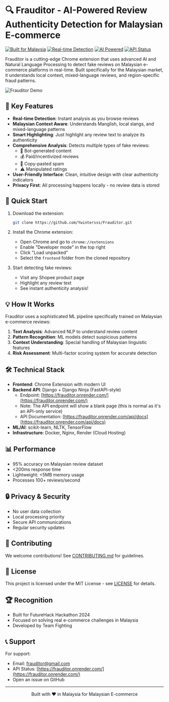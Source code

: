# 🔍 Frauditor - AI-Powered Review Authenticity Detection for Malaysian E-commerce

[![Built for Malaysia](https://img.shields.io/badge/Built%20for-Malaysia-red.svg)](https://github.com/your-repo)
[![Real-time Detection](https://img.shields.io/badge/Detection-Real--time-success.svg)](https://github.com/your-repo)
[![AI Powered](https://img.shields.io/badge/Powered%20by-AI%20%26%20NLP-blue.svg)](https://github.com/your-repo)
[![API Status](https://img.shields.io/badge/API-Live-brightgreen.svg)](https://frauditor.onrender.com/)

Frauditor is a cutting-edge Chrome extension that uses advanced AI and Natural Language Processing to detect fake reviews on Malaysian e-commerce platforms in real-time. Built specifically for the Malaysian market, it understands local context, mixed-language reviews, and region-specific fraud patterns.

![Frauditor Demo](demo.gif)

## 🌟 Key Features

- **Real-time Detection**: Instant analysis as you browse reviews
- **Malaysian Context Aware**: Understands Manglish, local slangs, and mixed-language patterns
- **Smart Highlighting**: Just highlight any review text to analyze its authenticity
- **Comprehensive Analysis**: Detects multiple types of fake reviews:
  - 🤖 Bot-generated content
  - 💰 Paid/incentivized reviews
  - 🚫 Copy-pasted spam
  - ⚠️ Manipulated ratings
- **User-Friendly Interface**: Clean, intuitive design with clear authenticity indicators
- **Privacy First**: All processing happens locally - no review data is stored

## 🚀 Quick Start

1. Download the extension:
   ```bash
   git clone https://github.com/Ywintersss/Frauditor.git
   ```

2. Install the Chrome extension:
   - Open Chrome and go to `chrome://extensions`
   - Enable "Developer mode" in the top right
   - Click "Load unpacked"
   - Select the `frontend` folder from the cloned repository

3. Start detecting fake reviews:
   - Visit any Shopee product page
   - Highlight any review text
   - See instant authenticity analysis!

## 💡 How It Works

Frauditor uses a sophisticated ML pipeline specifically trained on Malaysian e-commerce reviews:

1. **Text Analysis**: Advanced NLP to understand review content
2. **Pattern Recognition**: ML models detect suspicious patterns
3. **Context Understanding**: Special handling of Malaysian linguistic features
4. **Risk Assessment**: Multi-factor scoring system for accurate detection

## 🛠️ Technical Stack

- **Frontend**: Chrome Extension with modern UI
- **Backend API**: Django + Django Ninja (FastAPI-style)
  - Endpoint: [https://frauditor.onrender.com/](https://frauditor.onrender.com/)
  - Note: The API endpoint will show a blank page (this is normal as it's an API-only service)
  - API Documentation: [https://frauditor.onrender.com/api/docs](https://frauditor.onrender.com/api/docs)
- **ML/AI**: scikit-learn, NLTK, TensorFlow
- **Infrastructure**: Docker, Nginx, Render (Cloud Hosting)

## 📊 Performance

- 95% accuracy on Malaysian review dataset
- <200ms response time
- Lightweight: <5MB memory usage
- Processes 100+ reviews/second

## 🔒 Privacy & Security

- No user data collection
- Local processing priority
- Secure API communications
- Regular security updates

## 🤝 Contributing

We welcome contributions! See [CONTRIBUTING.md](CONTRIBUTING.md) for guidelines.

## 📝 License

This project is licensed under the MIT License - see [LICENSE](LICENSE) for details.

## 🏆 Recognition

- Built for FutureHack Hackathon 2024
- Focused on solving real e-commerce challenges in Malaysia
- Developed by Team Fighting

## 📞 Support

For support:
- Email: frauditor@gmail.com
- API Status: [https://frauditor.onrender.com/](https://frauditor.onrender.com/)
- Open an issue on GitHub

---

<p align="center">Built with ❤️ in Malaysia for Malaysian E-commerce</p>

